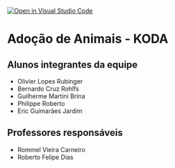 [![Open in Visual Studio Code](https://classroom.github.com/assets/open-in-vscode-f059dc9a6f8d3a56e377f745f24479a46679e63a5d9fe6f495e02850cd0d8118.svg)](https://classroom.github.com/online_ide?assignment_repo_id=453589&assignment_repo_type=GroupAssignmentRepo)
# Adoção de Animais - KODA

## Alunos integrantes da equipe

* Olivier Lopes Rubinger
* Bernardo Cruz Rohlfs
* Guilherme Martini Brina
* Philippe Roberto
* Eric Guimarães Jardim

## Professores responsáveis

* Rommel Vieira Carneiro
* Roberto Felipe Dias

